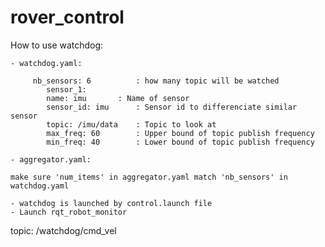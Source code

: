 # rover_control

How to use watchdog:

	- watchdog.yaml:

		 nb_sensors: 6			: how many topic will be watched
			sensor_1:		
  			name: imu		: Name of sensor
  			sensor_id: imu		: Sensor id to differenciate similar sensor
  			topic: /imu/data	: Topic to look at
  			max_freq: 60		: Upper bound of topic publish frequency
  			min_freq: 40		: Lower bound of topic publish frequency

	- aggregator.yaml:

	make sure 'num_items' in aggregator.yaml match 'nb_sensors' in watchdog.yaml 

	- watchdog is launched by control.launch file 
	- Launch rqt_robot_monitor

topic: /watchdog/cmd_vel
